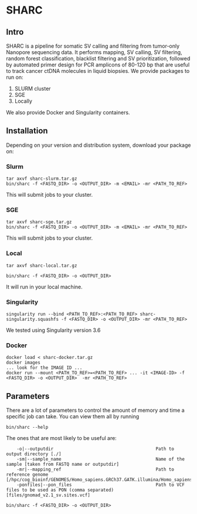 # SHARC

## Intro 
SHARC is a pipeline for somatic SV calling and filtering from tumor-only Nanopore sequencing data. It performs mapping, SV calling, SV filtering, random forest classification, blacklist filtering and SV prioritization, followed by automated primer design for PCR amplicons of 80-120 bp that are useful to track cancer ctDNA molecules in liquid biopsies. 
We provide packages to run on:

1. SLURM cluster
2. SGE
3. Locally

We also provide Docker and Singularity containers.

## Installation 

Depending on your version and distribution system, download your package on:

### Slurm
```
tar axvf sharc-slurm.tar.gz
bin/sharc -f <FASTQ_DIR> -o <OUTPUT_DIR> -m <EMAIL> -mr <PATH_TO_REF>
```
This will submit jobs to your cluster. 

### SGE
```
tar axvf sharc-sge.tar.gz
bin/sharc -f <FASTQ_DIR> -o <OUTPUT_DIR> -m <EMAIL> -mr <PATH_TO_REF>
```
This will submit jobs to your cluster. 


### Local
```
tar axvf sharc-local.tar.gz

bin/sharc -f <FASTQ_DIR> -o <OUTPUT_DIR>
```
It will run in your local machine. 

### Singularity
```
singularity run --bind <PATH_TO_REF>:<PATH_TO_REF> sharc-singularity.squashfs -f <FASTQ_DIR> -o <OUTPUT_DIR> -mr <PATH_TO_REF>
```
We tested using Singularity version 3.6

### Docker
```
docker load < sharc-docker.tar.gz
docker images
... look for the IMAGE ID ...
docker run --mount <PATH_TO_REF>=<PATH_TO_REF> ... -it <IMAGE-ID> -f <FASTQ_DIR> -o <OUTPUT_DIR>  -mr <PATH_TO_REF>
```

## Parameters
There are a lot of parameters to control the amount of memory and time a specific job can take. You can view them all by running
```
bin/sharc --help
```
The ones that are most likely to be useful are:
```
    -o|--outputdir                                       Path to output directory [./]
    -sm|--sample_name                                    Name of the sample [taken from FASTQ name or outputdir]
    -mr|--mapping_ref                                    Path to reference genome [/hpc/cog_bioinf/GENOMES/Homo_sapiens.GRCh37.GATK.illumina/Homo_sapiens.GRCh37.GATK.illumina.fasta]
    -ponfiles|--pon_files                                Path to VCF files to be used as PON (comma separated) [files/gnomad_v2.1_sv.sites.vcf]

bin/sharc -f <FASTQ_DIR> -o <OUTPUT_DIR>
```
